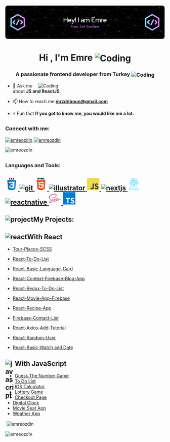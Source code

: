 ![MasterHead](./github-header-image.png)<h1 align="center">Hi , I'm Emre <img align="center" alt="Coding" width="40" src="https://camo.githubusercontent.com/e8e7b06ecf583bc040eb60e44eb5b8e0ecc5421320a92929ce21522dbc34c891/68747470733a2f2f6d656469612e67697068792e636f6d2f6d656469612f6876524a434c467a6361737252346961377a2f67697068792e676966"></h1>

<h3 align="center">A passionate frontend developer from Turkey  <img align="center" alt="Coding" width="50" src="https://camo.githubusercontent.com/63371d36886ee658f5a97401f393e1ab1684b2fd3de674b8f5efc7d410b2a3d0/68747470733a2f2f6d656469612e67697068792e636f6d2f6d656469612f57556c706c634d704f43456d5447427442572f67697068792e676966"></h3>
<img align="right" alt="Coding" width="400" src="https://cdn.dribbble.com/users/1162077/screenshots/3848914/programmer.gif">


- 💬 Ask me about **JS and ReactJS**

- 📫 How to reach me **mrzdnboun@gmail.com**

- ⚡ Fun fact **If you got to know me, you would like me a lot.**

<h3 align="left">Connect with me:</h3>
 <p align="left">
<a href="https://linkedin.com/in/emreozdin" target="blank"><img align="center" src="https://raw.githubusercontent.com/rahuldkjain/github-profile-readme-generator/master/src/images/icons/Social/linked-in-alt.svg" alt="emreozdin" height="30" width="40" /></a>
  <a href="mailto:mrzdnboun@gmail.com" target="blank"><img align="center" src="https://upload.wikimedia.org/wikipedia/commons/thumb/7/7e/Gmail_icon_%282020%29.svg/1024px-Gmail_icon_%282020%29.svg.png" alt="emreozdin" height="25" width="35" /></a>
</p>
<p align="left"> <img src="https://komarev.com/ghpvc/?username=emreozdin&label=Profile%20views&color=0e75b6&style=flat" alt="emreozdin" /> </p>

## <h3 align="left">Languages and Tools:</h3>

## <p align="left"> <a href="https://www.w3schools.com/css/" target="_blank" rel="noreferrer"> <img src="https://raw.githubusercontent.com/devicons/devicon/master/icons/css3/css3-original-wordmark.svg" alt="css3" width="40" height="40"/> </a> <a href="https://git-scm.com/" target="_blank" rel="noreferrer"> <img src="https://www.vectorlogo.zone/logos/git-scm/git-scm-icon.svg" alt="git" width="40" height="40"/> </a> <a href="https://www.w3.org/html/" target="_blank" rel="noreferrer"> <img src="https://raw.githubusercontent.com/devicons/devicon/master/icons/html5/html5-original-wordmark.svg" alt="html5" width="40" height="40"/> </a> <a href="https://www.adobe.com/in/products/illustrator.html" target="_blank" rel="noreferrer"> <img src="https://www.vectorlogo.zone/logos/adobe_illustrator/adobe_illustrator-icon.svg" alt="illustrator" width="40" height="40"/> </a> <a href="https://developer.mozilla.org/en-US/docs/Web/JavaScript" target="_blank" rel="noreferrer"> <img src="https://raw.githubusercontent.com/devicons/devicon/master/icons/javascript/javascript-original.svg" alt="javascript" width="40" height="40"/> </a> <a href="https://nextjs.org/" target="_blank" rel="noreferrer"> <img src="https://cdn.worldvectorlogo.com/logos/nextjs-2.svg" alt="nextjs" width="40" height="40"/> </a> <a href="https://reactjs.org/" target="_blank" rel="noreferrer"> <img src="https://raw.githubusercontent.com/devicons/devicon/master/icons/react/react-original-wordmark.svg" alt="react" width="40" height="40"/> </a> <a href="https://reactnative.dev/" target="_blank" rel="noreferrer"> <img src="https://reactnative.dev/img/header_logo.svg" alt="reactnative" width="40" height="40"/> </a> <a href="https://sass-lang.com" target="_blank" rel="noreferrer"> <img src="https://raw.githubusercontent.com/devicons/devicon/master/icons/sass/sass-original.svg" alt="sass" width="40" height="40"/> </a> <a href="https://www.typescriptlang.org/" target="_blank" rel="noreferrer"> <img src="https://raw.githubusercontent.com/devicons/devicon/master/icons/typescript/typescript-original.svg" alt="typescript" width="40" height="40"/> </a> 

## <img align="top" alt="project" width="60" src="https://cdn.dribbble.com/users/410036/screenshots/2128761/media/1d4ad4a706c7f870864273fa652b1880.gif">My Projects: 

 
## <img align="top" alt="react" width="50" src="https://cdn.dribbble.com/users/2442115/screenshots/8699490/dec-01-2019_19-16-16.gif">With React
 
- <a href="https://emreozdin-tour-places.netlify.app/" target="_blank" >Tour-Places-SCSS</a>
- <a href="https://emreozdin-task-tracker.netlify.app/" target="_blank" >React-To-Do-List</a>
- <a href="https://emreozdin-language-cards.netlify.app" target="_blank" >React-Basic-Language-Card</a>
 
- <a href="https://tuncay-firebase-react-context-blogapp.netlify.app/" target="_blank" >React-Context-Firebase-Blog-App</a>
- <a href="https://tuncay-arican-todo-list-with-redux.netlify.app/" target="_blank" >React-Redux-To-Do-List</a>
- <a href="https://emreozdin-react-movie-app.netlify.app/" target="_blank" >React-Movie-App-Firebase</a>
- <a href="https://tuncayaricanrecipeapp.netlify.app/" target="_blank" >React-Recipe-App</a>
- <a href="https://tuncayarican-firebase-contact.netlify.app/" target="_blank" >Firebase-Contact-List</a>
- <a href="https://tuncayarican-react-axios-addtutorial.netlify.app/" target="_blank" >React-Axios-Add-Tutorial</a>
- <a href="https://tuncayarican-random-user.netlify.app/" target="_blank" >React-Random-User</a>
- <a href="https://tuncayarican.github.io/React_basic_project/" target="_blank" >React-Basic-Watch and Date</a>

## <img align="left" alt="javascript" width="30" src="https://www.freepnglogos.com/uploads/javascript-png/javascript-vector-logo-yellow-png-transparent-javascript-vector-12.png">With JavaScript

- <a href="https://emreozdin.github.io/js-1-find-the-number/" target="_blank" >Guess The Number Game</a>
- <a href="https://emreozdin.github.io/js-2-to-do-app" target="_blank" >To Do List</a>
- <a href="https://emreozdin.github.io/js-3-ios-calculator/" target="_blank" >IOS Calculator</a>
- <a href="https://emreozdin.github.io/js-4-lottery-game" target="_blank" >Lottery Game</a>
- <a href="https://emreozdin.github.io/js-5-checkout-page" target="_blank" >Checkout Page</a>
- <a href="https://emreozdin.github.io/js-6-digital-clock/" target="_blank" >Digital Clock</a>
- <a href="https://emreozdin.github.io/js-7-movie-seat-app/" target="_blank" >Movie Seat App</a>
- <a href="https://emreozdin.github.io/js-8-weather-app/" target="_blank" >Weather App</a>


 <p>&nbsp;<img align="center" src="https://github-readme-stats.vercel.app/api?username=emreozdin&show_icons=true&locale=en" alt="emreozdin" /></p><p><img align="center" src="https://github-readme-streak-stats.herokuapp.com/?user=emreozdin&" alt="emreozdin" /></p>
